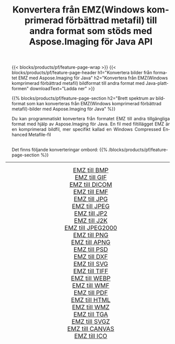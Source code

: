 ﻿---
title: Konvertera från EMZ(Windows komprimerad förbättrad metafil) till andra format som stöds med Aspose.Imaging för Java API 
weight: 3920
url: /sv/java/conversion/from/emz/ 
lang: sv
langdirlevel: 2
locales: zh-hans,ja,it,ru,de,es,fr,nl,id,lt,pl,pt,vi,tr,ko,zh-hant,ar,hi,th,sv,cs,uk,he
description: Aspose.Imaging kan enkelt konvertera från EMZ(Windows komprimerad förbättrad metafil) till andra format med hjälp av Java-plattformen
---

{{< blocks/products/pf/feature-page-wrap >}}
{{< blocks/products/pf/feature-page-header h1="Konvertera bilder från formatet EMZ med Aspose.Imaging för Java" h2="Konvertera från EMZ(Windows komprimerad förbättrad metafil) bildformat till andra format med Java-plattformen" downloadText="Ladda ner" >}}


{{% blocks/products/pf/feature-page-section  h2="Brett spektrum av bildformat som kan konverteras från EMZ(Windows komprimerad förbättrad metafil)-bilder med Aspose.Imaging för Java" %}}
<p align=justify>Du kan programmatiskt konvertera från formatet EMZ till andra tillgängliga format med hjälp av
Aspose.Imaging för Java. En fil med filtillägget EMZ är en komprimerad bildfil, mer specifikt kallad en Windows Compressed Enhanced Metafile-fil</p>
<br/>
Det finns följande konverteringar ombord:
{{% /blocks/products/pf/feature-page-section %}}
<div class="container-fluid productfamilypage bg-gray">
    <div class="convertypes bg-gray agp-content section">
        <div class="container">
		<hr style="margin-left:-20px;"/>
		<div class="row other-converters" style="gap: 10px;font-size: 19px;text-align:center;">
		    <div class='col-md-2 other-converter remove-lp remove-rp'><a href="/imaging/sv/java/conversion/emz-to-bmp/" style="padding:15px;">EMZ till BMP</a></div><div class='col-md-2 other-converter remove-lp remove-rp'><a href="/imaging/sv/java/conversion/emz-to-gif/" style="padding:15px;">EMZ till GIF</a></div><div class='col-md-2 other-converter remove-lp remove-rp'><a href="/imaging/sv/java/conversion/emz-to-dicom/" style="padding:15px;">EMZ till DICOM</a></div><div class='col-md-2 other-converter remove-lp remove-rp'><a href="/imaging/sv/java/conversion/emz-to-emf/" style="padding:15px;">EMZ till EMF</a></div><div class='col-md-2 other-converter remove-lp remove-rp'><a href="/imaging/sv/java/conversion/emz-to-jpg/" style="padding:15px;">EMZ till JPG</a></div><div class='col-md-2 other-converter remove-lp remove-rp'><a href="/imaging/sv/java/conversion/emz-to-jpeg/" style="padding:15px;">EMZ till JPEG</a></div><div class='col-md-2 other-converter remove-lp remove-rp'><a href="/imaging/sv/java/conversion/emz-to-jp2/" style="padding:15px;">EMZ till JP2</a></div><div class='col-md-2 other-converter remove-lp remove-rp'><a href="/imaging/sv/java/conversion/emz-to-j2k/" style="padding:15px;">EMZ till J2K</a></div><div class='col-md-2 other-converter remove-lp remove-rp'><a href="/imaging/sv/java/conversion/emz-to-jpeg2000/" style="padding:15px;">EMZ till JPEG2000</a></div><div class='col-md-2 other-converter remove-lp remove-rp'><a href="/imaging/sv/java/conversion/emz-to-png/" style="padding:15px;">EMZ till PNG</a></div><div class='col-md-2 other-converter remove-lp remove-rp'><a href="/imaging/sv/java/conversion/emz-to-apng/" style="padding:15px;">EMZ till APNG</a></div><div class='col-md-2 other-converter remove-lp remove-rp'><a href="/imaging/sv/java/conversion/emz-to-psd/" style="padding:15px;">EMZ till PSD</a></div><div class='col-md-2 other-converter remove-lp remove-rp'><a href="/imaging/sv/java/conversion/emz-to-dxf/" style="padding:15px;">EMZ till DXF</a></div><div class='col-md-2 other-converter remove-lp remove-rp'><a href="/imaging/sv/java/conversion/emz-to-svg/" style="padding:15px;">EMZ till SVG</a></div><div class='col-md-2 other-converter remove-lp remove-rp'><a href="/imaging/sv/java/conversion/emz-to-tiff/" style="padding:15px;">EMZ till TIFF</a></div><div class='col-md-2 other-converter remove-lp remove-rp'><a href="/imaging/sv/java/conversion/emz-to-webp/" style="padding:15px;">EMZ till WEBP</a></div><div class='col-md-2 other-converter remove-lp remove-rp'><a href="/imaging/sv/java/conversion/emz-to-wmf/" style="padding:15px;">EMZ till WMF</a></div><div class='col-md-2 other-converter remove-lp remove-rp'><a href="/imaging/sv/java/conversion/emz-to-pdf/" style="padding:15px;">EMZ till PDF</a></div><div class='col-md-2 other-converter remove-lp remove-rp'><a href="/imaging/sv/java/conversion/emz-to-html/" style="padding:15px;">EMZ till HTML</a></div><div class='col-md-2 other-converter remove-lp remove-rp'><a href="/imaging/sv/java/conversion/emz-to-wmz/" style="padding:15px;">EMZ till WMZ</a></div><div class='col-md-2 other-converter remove-lp remove-rp'><a href="/imaging/sv/java/conversion/emz-to-tga/" style="padding:15px;">EMZ till TGA</a></div><div class='col-md-2 other-converter remove-lp remove-rp'><a href="/imaging/sv/java/conversion/emz-to-svgz/" style="padding:15px;">EMZ till SVGZ</a></div><div class='col-md-2 other-converter remove-lp remove-rp'><a href="/imaging/sv/java/conversion/emz-to-canvas/" style="padding:15px;">EMZ till CANVAS</a></div><div class='col-md-2 other-converter remove-lp remove-rp'><a href="/imaging/sv/java/conversion/emz-to-ico/" style="padding:15px;">EMZ till ICO</a></div>
                </div>
        </div>
    </div>
</div>
<br/>

